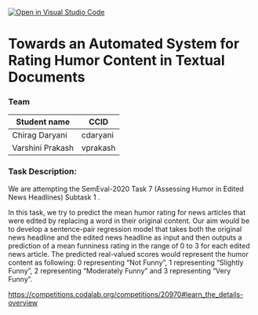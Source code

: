 [![Open in Visual Studio Code](https://classroom.github.com/assets/open-in-vscode-f059dc9a6f8d3a56e377f745f24479a46679e63a5d9fe6f495e02850cd0d8118.svg)](https://classroom.github.com/online_ide?assignment_repo_id=5697951&assignment_repo_type=AssignmentRepo)

# Towards an Automated System for Rating Humor Content in Textual Documents

### Team
|Student name| CCID |
|------------|------|
|Chirag Daryani   |  cdaryani    |
|Varshini Prakash   |  vprakash    |


### Task Description:

We are attempting the SemEval-2020 Task 7 (Assessing Humor in Edited News Headlines) Subtask 1 . 

In this task, we try to predict the mean humor rating for news articles that were edited by replacing a word in their original content. Our aim would be to develop a sentence-pair regression model that takes both the original news headline and the edited news headline as input and then outputs a prediction of a mean funniness rating in the range of 0 to 3 for each edited news article. The predicted real-valued scores would represent the humor content as following:
0 representing “Not Funny”, 1 representing “Slightly Funny”, 2 representing “Moderately Funny” and 3 representing “Very Funny”.

https://competitions.codalab.org/competitions/20970#learn_the_details-overview
